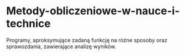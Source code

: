 # Metody-obliczeniowe-w-nauce-i-technice
Programy, aproksymujące zadaną funkcję na różne sposoby oraz sprawozdania, zawierające analizę wyników.
